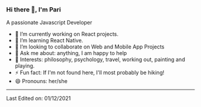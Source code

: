 ### Hi there 👋, I'm Pari

A passionate Javascript Developer 
- 🔭 I’m currently working on React projects.
- 🌱 I’m learning React Native.
- 👯 I’m looking to collaborate on Web and Mobile App Projects
- 💬 Ask me about: anything, I am happy to help
- 💜 Interests: philosophy, psychology, travel, working out, painting and playing.
- ⚡ Fun fact: If I'm not found here, I'll most probably be hiking!
- 😄 Pronouns: her/she

<!--
<img align="left" src="https://github-readme-stats.vercel.app/api?username=UmairJibran&count_private=true&show_icons=true">
<img align="right" src="https://github-readme-stats.vercel.app/api/top-langs/?username=umairjibran">

<img src="https://komarev.com/ghpvc/?username=umairjibran&label=Profile+Visits&color=dc143c">
**UmairJibran/UmairJibran** is a ✨ _special_ ✨ repository because its `README.md` (this file) appears on your GitHub profile.

Here are some ideas to get you started:

- 🔭 I’m currently working on ...
- 🌱 I’m currently learning ...
- 👯 I’m looking to collaborate on ...
- 🤔 I’m looking for help with ...
- 💬 Ask me about ...
- 📫 How to reach me: ...
- 😄 Pronouns: ...
- ⚡ Fun fact: ...
-->
----


Last Edited on: 01/12/2021
